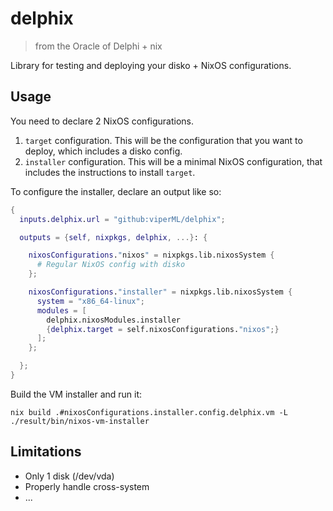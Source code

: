 # delphix

> from the Oracle of Delphi + nix

Library for testing and deploying your disko + NixOS configurations.


## Usage

You need to declare 2 NixOS configurations.

1. `target` configuration. This will be the configuration that you want to deploy, which includes a disko config.
1. `installer` configuration. This will be a minimal NixOS configuration, that includes the instructions to install `target`.

To configure the installer, declare an output like so:

```nix
{
  inputs.delphix.url = "github:viperML/delphix";

  outputs = {self, nixpkgs, delphix, ...}: {

    nixosConfigurations."nixos" = nixpkgs.lib.nixosSystem {
      # Regular NixOS config with disko
    };

    nixosConfigurations."installer" = nixpkgs.lib.nixosSystem {
      system = "x86_64-linux";
      modules = [
        delphix.nixosModules.installer
        {delphix.target = self.nixosConfigurations."nixos";}
      ];
    };

  };
}
```

Build the VM installer and run it:

```
nix build .#nixosConfigurations.installer.config.delphix.vm -L
./result/bin/nixos-vm-installer
```

## Limitations

- Only 1 disk (/dev/vda)
- Properly handle cross-system
- ...